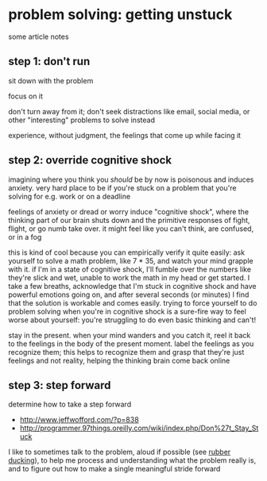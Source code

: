 # problem solving: getting unstuck

some article notes


## step 1: don't run

sit down with the problem

focus on it

don't turn away from it; don't seek distractions like email, social media, or
other "interesting" problems to solve instead

experience, without judgment, the feelings that come up while facing it


## step 2: override cognitive shock

imagining where you think you *should* be by now is poisonous and induces
anxiety. very hard place to be if you're stuck on a problem that you're solving
for e.g. work or on a deadline

feelings of anxiety or dread or worry induce "cognitive shock", where the
thinking part of our brain shuts down and the primitive responses of fight,
flight, or go numb take over. it might feel like you can't think, are confused,
or in a fog

this is kind of cool because you can empirically verify it quite easily: ask
yourself to solve a math problem, like 7 * 35, and watch your mind grapple with
it. if I'm in a state of cognitive shock, I'll fumble over the numbers like
they're slick and wet, unable to work the math in my head or get started. I take
a few breaths, acknowledge that I'm stuck in cognitive shock and have powerful
emotions going on, and after several seconds (or minutes) I find that the
solution is workable and comes easily. trying to force yourself to do problem
solving when you're in cognitive shock is a sure-fire way to feel worse about
yourself: you're struggling to do even basic thinking and can't!

stay in the present. when your mind wanders and you catch it, reel it back to
the feelings in the body of the present moment. label the feelings as you
recognize them; this helps to recognize them and grasp that they're just
feelings and not reality, helping the thinking brain come back online


## step 3: step forward

determine how to take a step forward

- http://www.jeffwofford.com/?p=838
- http://programmer.97things.oreilly.com/wiki/index.php/Don%27t_Stay_Stuck

I like to sometimes talk to the problem, aloud if possible (see [rubber
ducking](https://en.wikipedia.org/wiki/Rubber_duck_debugging)), to help me
process and understanding what the problem really is, and to figure out how to
make a single meaningful stride forward

